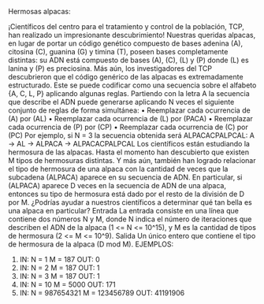 
Hermosas alpacas:

¡Científicos del centro para el tratamiento y control de la población, TCP, han realizado un impresionante descubrimiento! Nuestras queridas alpacas, en lugar de portar un código genético compuesto de bases adenina (A), citosina (C), guanina (G) y timina (T), poseen bases completamente distintas: su ADN está compuesto de bases (A), (C), (L) y (P) donde (L) es lanina y (P) es preciosina.
	Más aún, los investigadores del TCP descubrieron que el código genérico de las alpacas es extremadamente estructurado. Este se puede codificar como una secuencia sobre el alfabeto {A, C, L, P} aplicando algunas reglas. Partiendo con la letra A la secuencia que describe el ADN puede generarse aplicando N veces el siguiente conjunto de reglas de forma simultánea:
•	Reemplazar cada ocurrencia de (A) por (AL)
•	Reemplazar cada ocurrencia de (L) por (PACA)
•	Reemplazar cada ocurrencia de (P) por (CP)
•	Reemplazar cada ocurrencia de (C) por (PC)
Por ejemplo, si N = 3 la secuencia obtenida será ALPACACPALPCAL:
         A -> AL -> ALPACA -> ALPACACPALPCAL
	Los científicos están estudiando la hermosura de las alpacas. Hasta el momento han descubierto que existen M tipos de hermosuras distintas. Y más aún, también han logrado relacionar el tipo de hermosura de una alpaca con la cantidad de veces que la subcadena (ALPACA) aparece en su secuencia de ADN. En particular, si (ALPACA) aparece D veces en la secuencia de ADN de una alpaca, entonces su tipo de hermosura está dado por el resto de la división de D por M. ¿Podrías ayudar a nuestros científicos a determinar qué tan bella es una alpaca en particular?
Entrada
	La entrada consiste en una línea que contiene dos números N y M, donde N indica el número de iteraciones que describen el ADN de la alpaca (1 <= N <= 10^15), y M es la cantidad de tipos de hermosura (2 <= M <= 10^9).
Salida
	Un único entero que contiene el tipo de hermosura de la alpaca (D mod M).
EJEMPLOS:
1.	IN: N = 1 M = 187	                OUT: 0
2.	IN: N = 2 M = 187	                OUT: 1
3.	IN: N = 3 M = 187	                OUT: 1
4.	IN: N = 10 M = 5000	                OUT: 171
5.	IN: N = 987654321 M = 123456789	    OUT: 41191906
